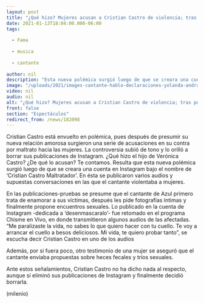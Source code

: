 ```yaml
---
layout: post
title: "¿Qué hizo? Mujeres acusan a Cristian Castro de violencia; tras polémica cierra sus redes"
date: 2021-01-13T18:04:00.000-06:00
tags:
  
  - Fama
  
  - musica
  
  - cantante
  
author: nil
description: "Esta nueva polémica surgió luego de que se creara una cuenta en Instagram bajo el nombre de ‘Cristian Castro Maltratador’. En ésta se publicaron varios audios y supuestas conversaciones en las que el cantante violentaba a mujeres. "
image: "/uploads/2021/images-cantante-hablo-declaraciones-yolanda-andrade_0_68_642_400.jpg"
video: nil
audio: nil
alt: "¿Qué hizo? Mujeres acusan a Cristian Castro de violencia; tras polémica cierra sus redes"
front: false
section: "Espectáculos"
redirect_from: /news/182098
---
```


Cristian Castro está envuelto en polémica, pues después de presumir su nueva relación amorosa surgieron una serie de acusaciones en su contra por maltrato hacia las mujeres. La controversia subió de tono y lo orilló a borrar sus publicaciones de Instagram. ¿Qué hizo el hijo de Verónica Castro? ¿De qué lo acusan? Te contamos. Resulta que esta nueva polémica surgió luego de que se creara una cuenta en Instagram bajo el nombre de ‘Cristian Castro Maltratador’. En ésta se publicaron varios audios y supuestas conversaciones en las que el cantante violentaba a mujeres. 

En las publicaciones-pruebas se presume que el cantante de Azul primero trata de enamorar a sus víctimas, después les pide fotografías íntimas y finalmente propone encuentros sexuales. Lo publicado en la cuenta de Instagram -dedicada a ‘desenmascaralo’- fue retomado en el programa Chisme en Vivo, en donde transmitieron algunos audios de las afectadas. “Me paralizaste la vida, no sabes lo que quiero hacer con tu cuello. Te voy a arrancar el cuello a besos deliciosos. Mi vida, te quiero probar tanto”, se escucha decir Cristian Castro en uno de los audios 

Además, por si fuera poco, otro testimonio de una mujer se aseguró que el cantante enviaba propuestas sobre heces fecales y tríos sexuales. 

Ante estos señalamientos, Cristian Castro no ha dicho nada al respecto, aunque sí eliminó sus publicaciones de Instagram y finalmente decidió borrarla.

(milenio)

